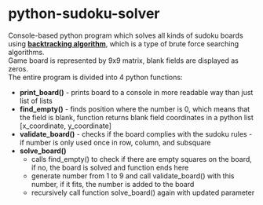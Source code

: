 # python-sudoku-solver
Console-based python program which solves all kinds of sudoku boards using <a href="https://en.wikipedia.org/wiki/Sudoku_solving_algorithms#Backtracking"><strong>backtracking algorithm</strong></a>, which is a type of brute force searching algorithms. <br>
Game board is represented by 9x9 matrix, blank fields are displayed as zeros. <br>
The entire program is divided into 4 python functions:
<ul>
  <li><strong>print_board()</strong> - prints board to a console in more readable way than just list of lists</li>
  <li><strong>find_empty()</strong> - finds position where the number is 0, which means that the field is blank, function returns blank field coordinates in a python list [x_coordinate, y_coordinate]</li>
  <li><strong>validate_board()</strong> - checks if the board complies with the sudoku rules - if number is only used once in row, column, and subsquare</li>
  <li><strong>solve_board()</strong> 
    <ul>
      <li>calls find_empty() to check if there are empty squares on the board, if no, the board is solved and function ends here</li>
      <li>generate number from 1 to 9 and call validate_board() with this number, if it fits, the number is added to the board</li>
      <li>recursively call function solve_board() again with updated parameter</li>
    <ul>
  </li>
</ul>
